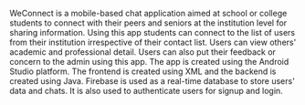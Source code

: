 WeConnect is a mobile-based chat application aimed at school or college students to connect with their peers and seniors at the institution level 
for sharing information. Using this app students can connect to the list of users from their institution irrespective of their contact list. Users 
can view others' academic and professional detail. Users can also put their feedback or concern to the admin using this app. The app is created 
using the Android Studio platform. The frontend is created using XML and the backend is created using Java. Firebase is used as a real-time database 
to store users' data and chats. It is also used to authenticate users for signup and login.
